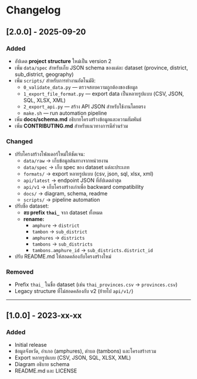 # Changelog

## [2.0.0] - 2025-09-20

### Added
- อัปเดต **project structure** ใหม่เป็น version 2
- เพิ่ม `data/spec` สำหรับเก็บ JSON schema ของแต่ละ dataset (province, district, sub_district, geography)
- เพิ่ม `scripts/` สำหรับการทำงานอัตโนมัติ:
    - `0_validate_data.py` — ตรวจสอบความถูกต้องของข้อมูล
    - `1_export_file_format.py` — export data เป็นหลายรูปแบบ (CSV, JSON, SQL, XLSX, XML)
    - `2_export_api.py` — สร้าง API JSON สำหรับใช้งานโดยตรง
    - `make.sh` — run automation pipeline
- เพิ่ม **docs/schema.md** อธิบายโครงสร้างข้อมูลและความสัมพันธ์
- เพิ่ม **CONTRIBUTING.md** สำหรับแนวทางการมีส่วนร่วม

### Changed
- ปรับโครงสร้างโฟลเดอร์ใหม่ให้ชัดเจน:
    - `data/raw` → เก็บข้อมูลต้นทางจากหน่วยงาน
    - `data/spec` → เก็บ spec ของ dataset แต่ละประเภท
    - `formats/` → export หลายรูปแบบ (csv, json, sql, xlsx, xml)
    - `api/latest` → endpoint JSON ที่อัปเดตล่าสุด
    - `api/v1` → เก็บโครงสร้างเก่าเพื่อ backward compatibility
    - `docs/` → diagram, schema, readme
    - `scripts/` → pipeline automation
- ปรับชื่อ dataset:
    - **ลบ prefix `thai_`** จาก dataset ทั้งหมด
    - **rename:**
        - `amphure` → `district`
        - `tambon` → `sub_district`
        - `amphures` → `districts`
        - `tambons` → `sub_districts`
        - `tambons.amphure_id` → `sub_districts.district_id`
- ปรับ README.md ให้สอดคล้องกับโครงสร้างใหม่

### Removed
- Prefix `thai_` ในชื่อ dataset (เช่น `thai_provinces.csv` → `provinces.csv`)
- Legacy structure ที่ไม่สอดคล้องกับ v2 (ย้ายไป `api/v1/`)

---

## [1.0.0] - 2023-xx-xx

### Added
- Initial release
- ข้อมูลจังหวัด, อำเภอ (amphures), ตำบล (tambons) และโครงสร้างรวม
- Export หลายรูปแบบ (CSV, JSON, SQL, XLSX, XML)
- Diagram อธิบาย schema
- README.md และ LICENSE
